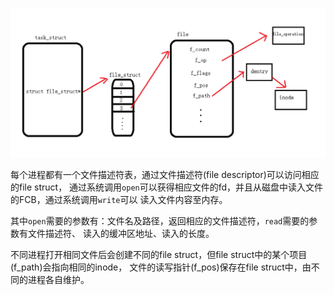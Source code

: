 ![文件模型](img/file_model.png)

每个进程都有一个文件描述符表，通过文件描述符(file descriptor)可以访问相应的file struct，
通过系统调用`open`可以获得相应文件的fd，并且从磁盘中读入文件的FCB，通过系统调用`write`可以
读入文件内容至内存。

其中`open`需要的参数有：文件名及路径，返回相应的文件描述符，`read`需要的参数有文件描述符、
读入的缓冲区地址、读入的长度。

不同进程打开相同文件后会创建不同的file struct，但file struct中的某个项目(f_path)会指向相同的inode，
文件的读写指针(f_pos)保存在file struct中，由不同的进程各自维护。
